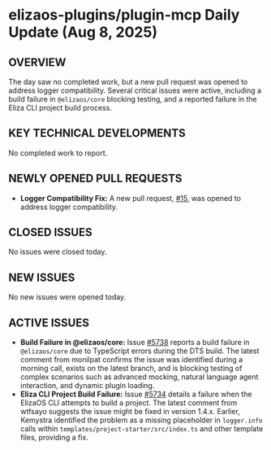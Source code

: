 # elizaos-plugins/plugin-mcp Daily Update (Aug 8, 2025)
## OVERVIEW 
The day saw no completed work, but a new pull request was opened to address logger compatibility. Several critical issues were active, including a build failure in `@elizaos/core` blocking testing, and a reported failure in the Eliza CLI project build process.

## KEY TECHNICAL DEVELOPMENTS
No completed work to report.

## NEWLY OPENED PULL REQUESTS
- **Logger Compatibility Fix:** A new pull request, [#15](https://github.com/elizaos-plugins/plugin-mcp/pull/15), was opened to address logger compatibility.

## CLOSED ISSUES
No issues were closed today.

## NEW ISSUES
No new issues were opened today.

## ACTIVE ISSUES
- **Build Failure in @elizaos/core:** Issue [#5738](https://github.com/elizaos-plugins/plugin-mcp/issues/5738) reports a build failure in `@elizaos/core` due to TypeScript errors during the DTS build. The latest comment from monilpat confirms the issue was identified during a morning call, exists on the latest branch, and is blocking testing of complex scenarios such as advanced mocking, natural language agent interaction, and dynamic plugin loading.
- **Eliza CLI Project Build Failure:** Issue [#5734](https://github.com/elizaos-plugins/plugin-mcp/issues/5734) details a failure when the ElizaOS CLI attempts to build a project. The latest comment from wtfsayo suggests the issue might be fixed in version 1.4.x. Earlier, Kemystra identified the problem as a missing placeholder in `logger.info` calls within `templates/project-starter/src/index.ts` and other template files, providing a fix.
